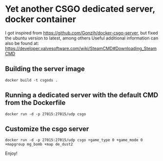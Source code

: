 # Yet another CSGO dedicated server, docker container

I got inspired from https://github.com/Gonzih/docker-csgo-server, but fixed the ubuntu version to latest, among others
Useful additional information can also be found at: https://developer.valvesoftware.com/wiki/SteamCMD#Downloading_SteamCMD


## Building the server image

```
docker build -t csgods .
```

## Running a dedicated server with the default CMD from the Dockerfile

```
docker run -d -p 27015:27015/udp csgo
```

## Customize the csgo server

```
docker run -d -p 27015:27015/udp csgo +game_type 0 +game_mode 0 +mapgroup mg_bomb +map de_dust2
```

Enjoy!
